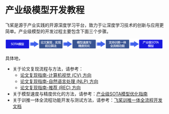 # 产业级模型开发教程

飞桨是源于产业实践的开源深度学习平台，致力于让深度学习技术的创新与应用更简单。产业级模型的开发过程主要包含下面三个步骤。

<div align="center">
<img src="images/intrstrial_sota_model_pipeline.png"  width = "800" />
</div>

具体地，

* 关于论文复现流程与方法，请参考：
  - [论文复现指南-计算机视觉 (CV) 方向](./article-implementation/ArticleReproduction_CV.md)
  - [论文复现指南-自然语言处理 (NLP) 方向](./article-implementation/ArticleReproduction_NLP.md)
  - [论文复现指南-推荐 (REC) 方向](./article-implementation/ArticleReproduction_REC.md)
* 关于模型速度与精度优化的方法，请参考：[产业级SOTA模型优化指南](./pp-series/README.md)
* 关于训推一体全流程功能开发与测试方法，请参考：[飞桨训推一体全流程开发文档](./tipc/README.md)
